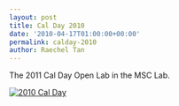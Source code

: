 ```yaml
---
layout: post
title: Cal Day 2010
date: '2010-04-17T01:00:00+00:00'
permalink: calday-2010
author: Raechel Tan
---
```

<p>The 2011 Cal Day Open Lab in the MSC Lab.</p><p class="indent"><a href="{{ site.baseurl }}/assets/images/posts/2010CalDay.jpg" ><img src="{{ site.baseurl }}/assets/images/posts/2010CalDay.jpg" alt="2010 Cal Day" border="0"></a></p>

